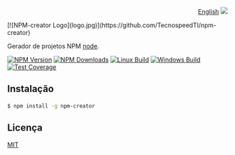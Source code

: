 <p align="right">
<a href=README.md>English</a>
<img src="united-kingdom.png"/>
</p>
[![NPM-creator Logo](logo.jpg)](https://github.com/TecnospeedTI/npm-creator)
 
Gerador de projetos NPM [node](http://nodejs.org).

[![NPM Version][npm-image]][npm-url]
[![NPM Downloads][downloads-image]][downloads-url]
[![Linux Build][travis-image]][travis-url]
[![Windows Build][appveyor-image]][appveyor-url]
[![Test Coverage][coveralls-image]][coveralls-url]

## Instalação

```bash
$ npm install -g npm-creator
```

## Licença

  [MIT](LICENSE)

[npm-image]: https://img.shields.io/npm/v/npm-creator.svg
[npm-url]: https://npmjs.org/package/npm-creator
[downloads-image]: https://img.shields.io/npm/dm/npm-creator.svg
[downloads-url]: https://npmjs.org/package/npm-creator
[travis-image]: https://img.shields.io/travis/TecnospeedTI/npm-creator/master.svg?label=linux
[travis-url]: https://travis-ci.org/TecnospeedTI/npm-creator
[appveyor-image]: https://img.shields.io/appveyor/ci/TecnospeedTI/npm-creator/master.svg?label=windows
[appveyor-url]: https://ci.appveyor.com/project/TecnospeedTI/express
[coveralls-image]: https://img.shields.io/coveralls/TecnospeedTI/npm-creator/master.svg
[coveralls-url]: https://coveralls.io/r/TecnospeedTI/npm-creator?branch=master
